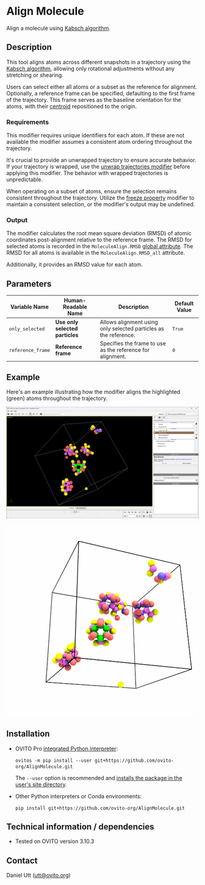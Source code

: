 # Align Molecule
Align a molecule using [Kabsch algorithm](https://en.wikipedia.org/wiki/Kabsch_algorithm).

## Description

This tool aligns atoms across different snapshots in a trajectory using the [Kabsch algorithm](https://en.wikipedia.org/wiki/Kabsch_algorithm), allowing only rotational adjustments without any stretching or shearing.

Users can select either all atoms or a subset as the reference for alignment. Optionally, a reference frame can be specified, defaulting to the first frame of the trajectory. This frame serves as the baseline orientation for the atoms, with their [centroid](https://en.wikipedia.org/wiki/Centroid) repositioned to the origin.

### Requirements

This modifier requires unique identifiers for each atom. If these are not available the modifier assumes a consistent atom ordering throughout the trajectory.

It's crucial to provide an unwrapped trajectory to ensure accurate behavior. If your trajectory is wrapped, use the [unwrap trajectories modifier](https://www.ovito.org/docs/current/reference/pipelines/modifiers/unwrap_trajectories.html) before applying this modifier. The behavior with wrapped trajectories is unpredictable.

When operating on a subset of atoms, ensure the selection remains consistent throughout the trajectory. Utilize the [freeze property](https://www.ovito.org/docs/current/reference/pipelines/modifiers/freeze_property.html#particles-modifiers-freeze-property) modifier to maintain a consistent selection, or the modifier's output may be undefined.

### Output

The modifier calculates the root mean square deviation (RMSD) of atomic coordinates post-alignment relative to the reference frame. The RMSD for selected atoms is recorded in the `MoleculeAlign.RMSD` [global attribute](https://www.ovito.org/docs/current/reference/data_inspector/attributes.html). The RMSD for all atoms is available in the `MoleculeAlign.RMSD_all` attribute.

Additionally, it provides an RMSD value for each atom.

## Parameters

| Variable Name       | Human-Readable Name         | Description                                                      | Default Value |
|---------------------|-----------------------------|------------------------------------------------------------------|---------------|
| `only_selected`     | **Use only selected particles** | Allows alignment using only selected particles as the reference. | `True`        |
| `reference_frame`   | **Reference frame**          | Specifies the frame to use as the reference for alignment.       | `0`           |

## Example

Here's an example illustrating how the modifier aligns the highlighted (green) atoms throughout the trajectory.

![Example image showing the molecule alignment](examples/Example_01.png)

![Example video showing the molecule alignment](examples/Example_01.gif)

## Installation
- OVITO Pro [integrated Python interpreter](https://docs.ovito.org/python/introduction/installation.html#ovito-pro-integrated-interpreter):
  ```
  ovitos -m pip install --user git+https://github.com/ovito-org/AlignMolecule.git
  ``` 
  The `--user` option is recommended and [installs the package in the user's site directory](https://pip.pypa.io/en/stable/user_guide/#user-installs).

- Other Python interpreters or Conda environments:
  ```
  pip install git+https://github.com/ovito-org/AlignMolecule.git
  ```

## Technical information / dependencies
- Tested on OVITO version 3.10.3

## Contact
Daniel Utt (utt@ovito.org)
